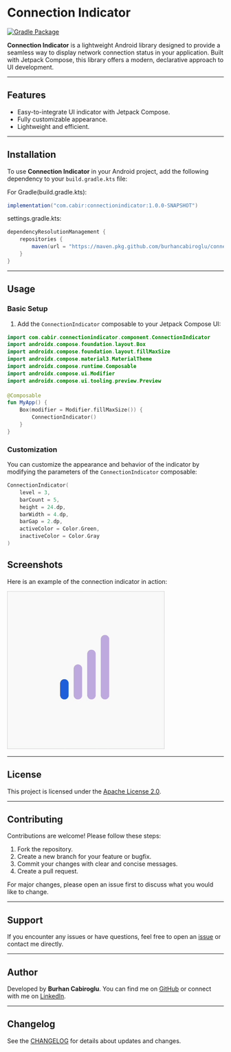 # Connection Indicator

[![Gradle Package](https://github.com/burhancabiroglu/connection-indicator/actions/workflows/gradle-publish.yml/badge.svg)](https://github.com/burhancabiroglu/connection-indicator/actions/workflows/gradle-publish.yml)

**Connection Indicator** is a lightweight Android library designed to provide a seamless way to display network connection status in your application. Built with Jetpack Compose, this library offers a modern, declarative approach to UI development.

---

## Features

- Easy-to-integrate UI indicator with Jetpack Compose.
- Fully customizable appearance.
- Lightweight and efficient.

---

## Installation

To use **Connection Indicator** in your Android project, add the following dependency to your `build.gradle.kts` file:


For Gradle(build.gradle.kts):

```gradle
implementation("com.cabir:connectionindicator:1.0.0-SNAPSHOT")
```

settings.gradle.kts:

```gradle
dependencyResolutionManagement {
    repositories {
        maven(url = "https://maven.pkg.github.com/burhancabiroglu/connection-indicator")
    }
}
```
---

## Usage

### Basic Setup

1. Add the `ConnectionIndicator` composable to your Jetpack Compose UI:

```kotlin
import com.cabir.connectionindicator.component.ConnectionIndicator
import androidx.compose.foundation.layout.Box
import androidx.compose.foundation.layout.fillMaxSize
import androidx.compose.material3.MaterialTheme
import androidx.compose.runtime.Composable
import androidx.compose.ui.Modifier
import androidx.compose.ui.tooling.preview.Preview

@Composable
fun MyApp() {
    Box(modifier = Modifier.fillMaxSize()) {
        ConnectionIndicator()
    }
}
```

### Customization

You can customize the appearance and behavior of the indicator by modifying the parameters of the `ConnectionIndicator` composable:

```kotlin
ConnectionIndicator(
    level = 3,
    barCount = 5,
    height = 24.dp,
    barWidth = 4.dp,
    barGap = 2.dp,
    activeColor = Color.Green,
    inactiveColor = Color.Gray
)
```

## Screenshots

Here is an example of the connection indicator in action:

![Connection Indicator](./art/art.gif)

---

## License

This project is licensed under the [Apache License 2.0](https://github.com/burhancabiroglu/connection-indicator/blob/main/LICENSE).

---

## Contributing

Contributions are welcome! Please follow these steps:

1. Fork the repository.
2. Create a new branch for your feature or bugfix.
3. Commit your changes with clear and concise messages.
4. Create a pull request.

For major changes, please open an issue first to discuss what you would like to change.

---

## Support

If you encounter any issues or have questions, feel free to open an [issue](https://github.com/burhancabiroglu/connection-indicator/issues) or contact me directly.

---

## Author

Developed by **Burhan Cabiroglu**. You can find me on [GitHub](https://github.com/burhancabiroglu) or connect with me on [LinkedIn](https://linkedin.com/in/burhancabiroglu).

---

## Changelog

See the [CHANGELOG](https://github.com/burhancabiroglu/connection-indicator/blob/main/CHANGELOG.md) for details about updates and changes.

